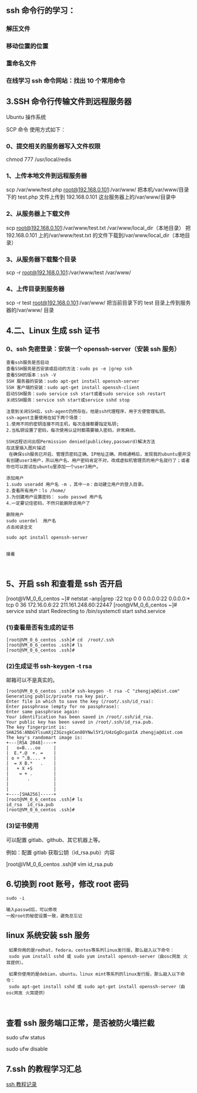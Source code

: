 ## ssh 命令行的学习：

### 解压文件

### 移动位置的位置

### 重命名文件

### 在线学习 ssh 命令网站：找出 10 个常用命令

## 3.SSH 命令行传输文件到远程服务器

Ubuntu 操作系统

SCP 命令
使用方式如下：

### 0、提交相关的服务器写入文件权限

chmod 777 /usr/local/redis

### 1、上传本地文件到远程服务器

scp /var/www/test.php root@192.168.0.101:/var/www/
把本机/var/www/目录下的 test.php 文件上传到 192.168.0.101 这台服务器上的/var/www/目录中

### 2、从服务器上下载文件

scp root@192.168.0.101:/var/www/test.txt /var/www/local_dir（本地目录）
把 192.168.0.101 上的/var/www/test.txt 的文件下载到/var/www/local_dir（本地目录）

### 3、从服务器下载整个目录

scp -r root@192.168.0.101:/var/www/test /var/www/

### 4、上传目录到服务器

scp -r test root@192.168.0.101:/var/www/
把当前目录下的 test 目录上传到服务器的/var/www/ 目录

## 4.二、Linux 生成 ssh 证书

### 0、ssh 免密登录：安装一个 openssh-server（安装 ssh 服务）

```
查看ssh服务是否启动
查看SSH服务是否安装或启动的方法：sudo ps -e |grep ssh
查看SSH的版本：ssh -V
SSH 服务器的安装：sudo apt-get install openssh-server
SSH 客户端的安装：sudo apt-get install openssh-client
启动SSH服务：sudo service ssh start或者sudo service ssh restart
关闭SSH服务：service ssh start或service sshd stop

注意到关闭SSH后，ssh-agent仍然存在。他是ssh代理程序，用于方便管理私钥。
ssh-agent主要使用在如下两个场景：
1.使用不同的密钥连接不同主机，每次连接都要指定私钥;
2.当私钥设置了密码，每次使用认证时都需要输入密码，非常麻烦。

SSH远程访问出现Permission denied(publickey,password)解决方法
在这里插入图片描述
 在确保ssh服务已开启、管理员密码正确、IP地址正确、网络通畅后，发现我的ubuntu里并没有创建user3用户，所以用户名、用户密码肯定不对，改成虚拟机管理员的用户名就行了；或者你也可以尝试在ubuntu里添加一个user3用户。

添加用户
1.sudo useradd 用户名 -m ，其中－m：自动建立用户的登入目录。
2.查看所有用户：ls /home/
3.为创建用户设置密码： sudo passwd 用户名
4.一定要记住密码，不然只能删除该用户了

删除用户
sudo userdel  用户名
点击阅读全文

sudo apt install openssh-server


接着



```

## 5、开启 ssh 和查看是 ssh 否开启

[root@VM_0_6_centos ~]# netstat -anp|grep :22
tcp 0 0 0.0.0.0:22 0.0.0.0:\*  
tcp 0 36 172.16.0.6:22 211.161.248.60:22447
[root@VM_0_6_centos ~]# service sshd start
Redirecting to /bin/systemctl start sshd.service

### (1)查看是否有生成的证书

```
[root@VM_0_6_centos .ssh]# cd  /root/.ssh
[root@VM_0_6_centos .ssh]# ls
[root@VM_0_6_centos .ssh]#
```

### (2)生成证书 ssh-keygen -t rsa

邮箱可以不是真实的。

```
[root@VM_0_6_centos .ssh]# ssh-keygen -t rsa -C "zhengja@dist.com"
Generating public/private rsa key pair.
Enter file in which to save the key (/root/.ssh/id_rsa):
Enter passphrase (empty for no passphrase):
Enter same passphrase again:
Your identification has been saved in /root/.ssh/id_rsa.
Your public key has been saved in /root/.ssh/id_rsa.pub.
The key fingerprint is:
SHA256:ANbGYlsumXjZ3GzsgkCen80YNwl5Y1/U4zGgDcgaVIA zhengja@dist.com
The key's randomart image is:
+---[RSA 2048]----+
|   o=B....oo     |
|  E.*.@  +. =    |
| o + ^.B.... +   |
|  = X B.*   .    |
|   + X +S        |
|    = + .        |
|       .         |
|                 |
|                 |
+----[SHA256]-----+
[root@VM_0_6_centos .ssh]# ls
id_rsa  id_rsa.pub
[root@VM_0_6_centos .ssh]#

```

### (3)证书使用

可以配置 gitlab、github、其它机器上等。

例如：配置 gitlab
获取公钥（id_rsa.pub）内容

[root@VM_0_6_centos .ssh]# vim id_rsa.pub

## 6.切换到 root 账号，修改 root 密码

```
sudo -i

输入passwd后，可以修改
一般root的秘密设置一致，避免总忘记
```

## linux 系统安装 ssh 服务

```
 如果你用的是redhat，fedora，centos等系列linux发行版，那么敲入以下命令：
 sudo yum install sshd 或 sudo yum install openssh-server（由osc网友 火耳提供）。

 如果你使用的是debian，ubuntu，linux mint等系列的linux发行版，那么敲入以下命令：
 sudo apt-get install sshd 或 sudo apt-get install openssh-server（由osc网友 火耳提供）



```

## 查看 ssh 服务端口正常，是否被防火墙拦截

sudo ufw status

sudo ufw disable

## 7.ssh 的教程学习汇总

[ssh 教程记录](https://wangdoc.com/ssh/basic)
